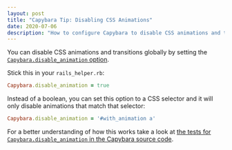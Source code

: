 ```yaml
---
layout: post
title: "Capybara Tip: Disabling CSS Animations"
date: 2020-07-06
description: "How to configure Capybara to disable CSS animations and transitions"
---
```


You can disable CSS animations and transitions globally by setting the [`Capybara.disable_animation` option][capybara-config-docs].

Stick this in your `rails_helper.rb`:
```rb
Capybara.disable_animation = true 
```

Instead of a boolean, you can set this option to a CSS selector and it will only disable animations that match that selector:

```rb
Capybara.disable_animation = '#with_animation a'
```

For a better understanding of how this works take a look at [the tests for `Capybara.disable_animation` in the Capybara source code][capybara-disable-animation-tests].


[capybara-config-docs]: https://www.rubydoc.info/gems/capybara/Capybara/SessionConfig#disable_animation-instance_method
[capybara-disable-animation-tests]: https://github.com/teamcapybara/capybara/blob/d76728fe9551106af1211ed8b670c851f47a7976/spec/shared_selenium_session.rb#L362:L438


